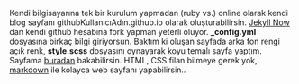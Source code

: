 Kendi bilgisayarına tek bir kurulum yapmadan (ruby vs.) online olarak kendi blog sayfanı githubKullanıcıAdın.github.io olarak oluşturabilirsin. [Jekyll Now](https://github.com/barryclark/jekyll-now) dan kendi github hesabına fork yapman yeterli oluyor. **_config.yml** dosyasına birkaç bilgi giriyorsun. Baktım ki oluşan sayfada arka fon rengi açık renk, **style.scss** dosyasını oynayarak koyu temalı sayfa yaptım. Sayfama [buradan](https://erolcum.github.io/) bakabilirsin. HTML, CSS filan bilmeye gerek yok, [markdown](http://www.jekyllnow.com/Markdown-Style-Guide) ile kolayca web sayfanı yapabilirsin..

